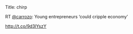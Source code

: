 Title: chirp

RT <a href="http://twitter.com/carrozo">@carrozo</a>: Young entrepreneurs ‘could cripple economy’

<a href="http://t.co/9d3lYszY">http://t.co/9d3lYszY</a>
